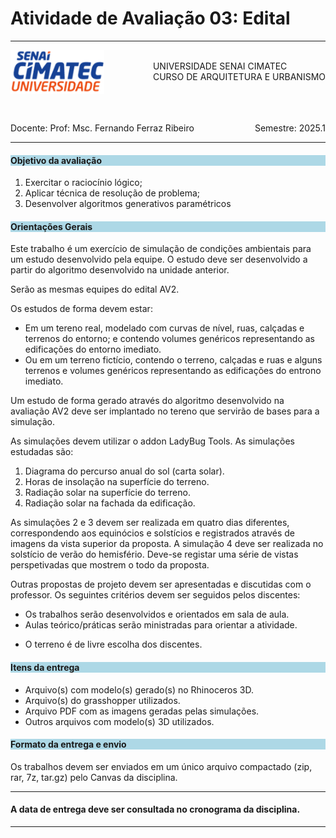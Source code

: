 # Atividade de Avaliação 03: Edital 

-----

<div style= "align: top;">

<span style="float: left;">
<img src="../../../figs_gerais/Universidade_SENAI_CIMATEC.png" width="150">

</span>
<span style="float: right;"><br>
UNIVERSIDADE SENAI CIMATEC <br>
CURSO DE ARQUITETURA E URBANISMO

</span>


</div>

<br><br><br><br><br><br>


<div>
    <span style="float: left;">Docente: Prof: Msc. Fernando Ferraz Ribeiro</span>
    <span style="float: right;">Semestre: 2025.1</span>
</div>

<br>

-----


<h4 style="background : lightblue;">

Objetivo da avaliação

</h4>

1. Exercitar o raciocínio lógico;
2. Aplicar técnica de resolução de problema;
3. Desenvolver algoritmos generativos paramétricos
<h4 style="background:lightblue">
Orientações Gerais
</h4>

Este trabalho é um exercício de simulação de condições ambientais para um estudo desenvolvido pela equipe. O estudo deve ser desenvolvido a partir do algoritmo desenvolvido na unidade anterior.

Serão as mesmas equipes do edital AV2.

Os estudos de forma devem estar:

* Em um tereno real, modelado com curvas de nível, ruas, calçadas e terrenos do entorno; e contendo volumes genéricos representando as edificações do entorno imediato.
* Ou em um terreno fictício, contendo o terreno, calçadas e ruas e alguns terrenos e volumes genéricos representando as edificações do entrono imediato.

Um estudo de forma gerado através do algoritmo desenvolvido na avaliação AV2 deve ser implantado no tereno que servirão de bases para a simulação.

As simulações devem utilizar o addon LadyBug Tools. As simulações estudadas são:

1. Diagrama do percurso anual do sol (carta solar).
2. Horas de insolação na superfície do terreno.
3. Radiação solar na superfície do terreno.
4. Radiação solar na fachada da edificação.

As simulações 2 e 3 devem ser realizada em quatro dias diferentes, correspondendo aos equinócios e solstícios e registrados através de imagens da vista superior da proposta. A simulação 4 deve ser realizada no solstício de verão do hemisfério. Deve-se registar uma série de vistas perspetivadas que mostrem o todo da proposta.

Outras propostas de projeto devem ser apresentadas e discutidas com o professor. Os seguintes critérios devem ser seguidos pelos discentes:

* Os trabalhos serão desenvolvidos e orientados em sala de aula.
* Aulas teórico/práticas serão ministradas para orientar a atividade.
<!-- * Os projetos devem ser implantados em um terreno real, levando em conta o entrono e a topografia. -->
* O terreno é de livre escolha dos discentes.

<h4 style="background:lightblue">
Itens da entrega
</h4>

* Arquivo(s) com modelo(s) gerado(s) no Rhinoceros 3D.
* Arquivo(s) do grasshopper utilizados.
* Arquivo PDF com as imagens geradas pelas simulações.
* Outros arquivos com modelo(s) 3D utilizados.

<h4 style="background:lightblue"> Formato da entrega e envio</h4>

Os trabalhos devem ser enviados em um único arquivo compactado (zip, rar, 7z, tar.gz) pelo Canvas da disciplina.


_______________

#### A data de entrega deve ser consultada no cronograma da disciplina.


_______________